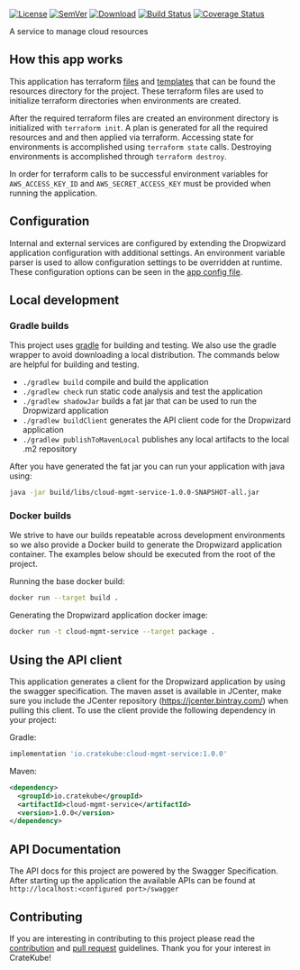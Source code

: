 [![License](http://img.shields.io/badge/license-APACHE-blue.svg?style=flat)](http://choosealicense.com/licenses/apache-2.0/)
[![SemVer](http://img.shields.io/badge/semver-2.0.0-blue.svg?style=flat)](http://semver.org/spec/v2.0.0)
[![Download](https://api.bintray.com/packages/cratekube/maven/cloud-mgmt-service-client/images/download.svg)](https://bintray.com/cratekube/maven/cloud-mgmt-service-client/_latestVersion)
[![Build Status](https://travis-ci.com/cratekube/cloud-mgmt-service.svg?branch=master)](https://travis-ci.com/cratekube/cloud-mgmt-service)
[![Coverage Status](https://coveralls.io/repos/github/cratekube/cloud-mgmt-service/badge.svg?branch=master)](https://coveralls.io/github/cratekube/cloud-mgmt-service?branch=master)

A service to manage cloud resources

## How this app works
This application has terraform [files](src/main/resources/terraform) and [templates](src/main/resources/terraform/templates)
that can be found the resources directory for the project.  These terraform files are used to initialize terraform
directories when environments are created.

After the required terraform files are created an environment directory is initialized with `terraform init`.  A plan is
generated for all the required resources and and then applied via terraform.  Accessing state for environments is accomplished
using `terraform state` calls.  Destroying environments is accomplished through `terraform destroy`.

In order for terraform calls to be successful environment variables for `AWS_ACCESS_KEY_ID` and `AWS_SECRET_ACCESS_KEY`
must be provided when running the application.

## Configuration
Internal and external services are configured by extending the Dropwizard application configuration with additional
settings. An environment variable parser is used to allow configuration settings to be overridden at runtime. 
These configuration options can be seen in the [app config file](app.yml).

## Local development

### Gradle builds
This project uses [gradle](https://github.com/gradle/gradle) for building and testing.  We also use the gradle wrapper
to avoid downloading a local distribution.  The commands below are helpful for building and testing.
- `./gradlew build` compile and build the application
- `./gradlew check` run static code analysis and test the application
- `./gradlew shadowJar` builds a fat jar that can be used to run the Dropwizard application
- `./gradlew buildClient` generates the API client code for the Dropwizard application
- `./gradlew publishToMavenLocal` publishes any local artifacts to the local .m2 repository

After you have generated the fat jar you can run your application with java using:
```bash
java -jar build/libs/cloud-mgmt-service-1.0.0-SNAPSHOT-all.jar
```

### Docker builds
We strive to have our builds repeatable across development environments so we also provide a Docker build to generate 
the Dropwizard application container.  The examples below should be executed from the root of the project.

Running the base docker build:
```bash
docker run --target build .
```

Generating the Dropwizard application docker image:
```bash
docker run -t cloud-mgmt-service --target package .
```

## Using the API client
This application generates a client for the Dropwizard application by using the swagger specification.  The maven asset
is available in JCenter, make sure you include the JCenter repository (https://jcenter.bintray.com/) when pulling this
client.  To use the client provide the following dependency in your project:

Gradle:
```groovy
implementation 'io.cratekube:cloud-mgmt-service:1.0.0'
``` 

Maven:
```xml
<dependency>
  <groupId>io.cratekube</groupId>
  <artifactId>cloud-mgmt-service</artifactId>
  <version>1.0.0</version>
</dependency>
```

## API Documentation
The API docs for this project are powered by the Swagger Specification. After starting up the application the available
APIs can be found at `http://localhost:<configured port>/swagger`

## Contributing
If you are interesting in contributing to this project please read the [contribution](CONTRIBUTING.md) and 
[pull request](PR_GUIDELINES.md) guidelines.  Thank you for your interest in CrateKube!
